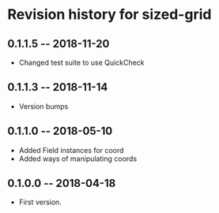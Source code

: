 # Revision history for sized-grid

## 0.1.1.5 -- 2018-11-20

* Changed test suite to use QuickCheck

## 0.1.1.3 -- 2018-11-14

* Version bumps

## 0.1.1.0 -- 2018-05-10

* Added Field instances for coord
* Added ways of manipulating coords

## 0.1.0.0  -- 2018-04-18

* First version. 
